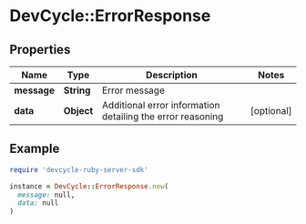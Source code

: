 # DevCycle::ErrorResponse

## Properties

| Name | Type | Description | Notes |
| ---- | ---- | ----------- | ----- |
| **message** | **String** | Error message |  |
| **data** | **Object** | Additional error information detailing the error reasoning | [optional] |

## Example

```ruby
require 'devcycle-ruby-server-sdk'

instance = DevCycle::ErrorResponse.new(
  message: null,
  data: null
)
```


